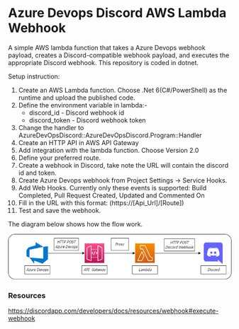 # Azure Devops Discord AWS Lambda Webhook
A simple AWS lambda function that takes a Azure Devops webhook payload, creates a Discord-compatible webhook payload, and executes the appropriate Discord webhook. 
This repository is coded in dotnet.

Setup instruction:
01) Create an AWS Lambda function. Choose .Net 6(C#/PowerShell) as the runtime and upload the published code.
02) Define the environment variable in lambda:-
    - discord_id		- Discord webhook id
    - discord_token	- Discord webhook token
03) Change the handler to AzureDevOpsDiscord::AzureDevOpsDiscord.Program::Handler
04) Create an HTTP API in AWS API Gateway
05) Add integration with the lambda function. Choose Version 2.0
06) Define your preferred route.
07) Create a webhook in Discord, take note the URL will contain the discord id and token.
08) Create Azure Devops webhook from Project Settings -> Service Hooks.
09) Add Web Hooks. Currently only these events is supported: Build Completed, Pull Request Created, Updated and Commented On
11) Fill in the URL with this format: (https://[Api_Url]/[Route])
12) Test and save the webhook.

The diagram below shows how the flow work. 

![](architecture.png)

### Resources
https://discordapp.com/developers/docs/resources/webhook#execute-webhook
